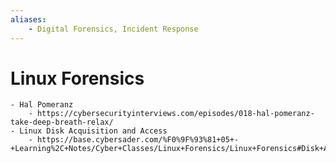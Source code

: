 ```yaml
---
aliases: 
    - Digital Forensics, Incident Response
---
```


# Linux Forensics
    - Hal Pomeranz
        - https://cybersecurityinterviews.com/episodes/018-hal-pomeranz-take-deep-breath-relax/
    - Linux Disk Acquisition and Access
        - https://base.cybersader.com/%F0%9F%93%81+05+-+Learning%2C+Notes/Cyber+Classes/Linux+Forensics/Linux+Forensics#Disk+Acquisition+%26+Access

